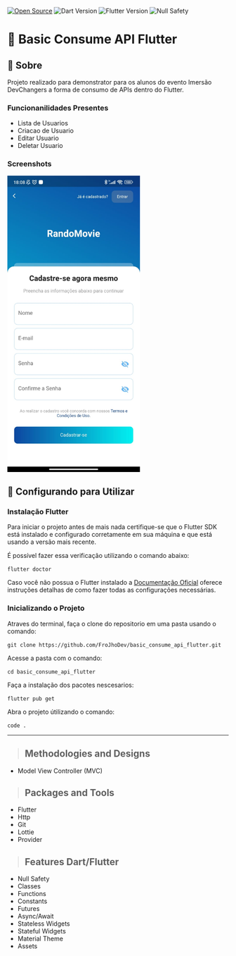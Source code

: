 [![Open Source](https://badges.frapsoft.com/os/v1/open-source.svg?v=103)](https://opensource.org/)
![Dart Version](https://img.shields.io/static/v1?label=dart&message=2.19.3&color=00579d)
![Flutter Version](https://img.shields.io/static/v1?label=flutter&message=3.3.0&color=42a5f5)
![Null Safety](https://img.shields.io/static/v1?label=null-safety&message=done&color=success)

# **📲 Basic Consume API Flutter**

## 📃 Sobre

Projeto realizado para demonstrator para os alunos do evento Imersão DevChangers a forma de consumo de APIs dentro do Flutter.

### Funcionanilidades Presentes
* Lista de Usuarios
* Criacao de Usuario
* Editar Usuario
* Deletar Usuario

### Screenshots

<p align="middle">
    <div width="20%"></div>
    <img src="https://github.com/jonathan1313/houseasy-teste-frontend/blob/main/assets/screenshots/randomovie_screenshot02.jpeg" width="60%">
    <div width="20%"></div>
</p>

## 🚀 Configurando para Utilizar

### Instalação Flutter


Para iniciar o projeto antes de mais nada certifique-se que o Flutter SDK está instalado e configurado corretamente em sua máquina e que está usando a versão mais recente. 

É possível fazer essa verificação utilizando o comando abaixo:
```
flutter doctor
```
Caso você não possua o Flutter instalado a [Documentação Oficial](https://docs.flutter.dev/get-started/install) oferece instruções detalhas de como fazer todas as configurações necessárias.

### Inicializando o Projeto


Atraves do terminal, faça o clone do repositorio em uma pasta usando o comando:

```
git clone https://github.com/FroJhoDev/basic_consume_api_flutter.git
```
Acesse a pasta com o comando:

```
cd basic_consume_api_flutter
```

Faça a instalação dos pacotes nescesarios:
```
flutter pub get
```
Abra o projeto útilizando o comando:
```
code .
```


---

> ## Methodologies and Designs
* Model View Controller (MVC)

> ## Packages and Tools
* Flutter
* Http
* Git
* Lottie
* Provider

> ## Features Dart/Flutter
* Null Safety
* Classes
* Functions
* Constants
* Futures
* Async/Await
* Stateless Widgets
* Stateful Widgets
* Material Theme
* Assets

